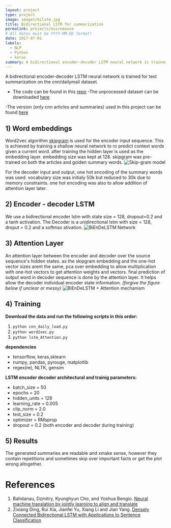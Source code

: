 ```yaml
---
layout: project
type: project
image: images/bilstm.jpg
title: Bidirectional LSTM for summarization
permalink: projects/micromouse
# All dates must be YYYY-MM-DD format!
date: 2017-07-01
labels:
  - NLP
  - Python
  - keras
summary: A bidirectional encoder-decoder LSTM neural network is trained for text summarization on the cnn/dailymail dataset.
---
```

A bidirectional encoder-decoder LSTM neural network is trained for text summarization on the cnn/dailymail dataset.

- The code can be found in this [<i class="small github icon"></i>repo](https://github.com/DeepsMoseli/Bidirectiona-LSTM-for-text-summarization-)
-The unprocessed dataset can be downloaded [here](https://cs.nyu.edu/~kcho/DMQA/)

-The version (only cnn articles and summaries) used in this project can be found [here](https://drive.google.com/open?id=1VFKeAZZutQoFi-ARBJ8R0xXJUIdb23Ig)

## 1) Word embeddings
Word2vec algorithm [skipgram](https://papers.nips.cc/paper/5021-distributed-representations-of-words-and-phrases-and-their-compositionality.pdf) is used for the encoder input sequence. This is achieved by training a shallow neural network to ro predict context words given a current word. after training the hidden layer is used as the embedding layer. embedding size was kept at 128. skipgram was pre-trained on both the articles and golden summary words.
![Skip-gram model](https://github.com/DeepsMoseli/Bidirectiona-LSTM-for-text-summarization-/blob/master/skip-gram.jpg)

For the decoder input and output, one hot encoding of the summary words was used. vocabulary size was initialy 50k but reduced to 30k due to memory constraints. one hot encoding was also to allow addition of attention layer later. 

## 2) Encoder - decoder LSTM
We use a bidirectional encoder lstm  with state size = 128, dropout=0.2 and a tanh activation.
The Decoder is a unidirectional lstm with size = 128, droput = 0.2 and a softmax ativation.
![BiEnDeLSTM Network](https://github.com/DeepsMoseli/Bidirectiona-LSTM-for-text-summarization-/blob/master/BiEnDeLstm_preview.jpeg)

## 3) Attention Layer
An attention layer between the encoder and decoder over the source sequence's hidden states. as the skipgram embedding and the one-hot vector sizes arent the same, pca over embedding to allow multiplication with one-hot vectors to get attention weights and vectors. final prediction of output word in decoder sequence is done by the attention layer. It helps allow the decoder individual encoder state information. *(forgive the figure below if unclear or messy)* 
![BiEnDeLSTM + Attention mechanism](https://github.com/DeepsMoseli/Bidirectiona-LSTM-for-text-summarization-/blob/master/BiEnDeLstmAttention.jpg)

## 4) Training
**Download the data and run the following scripts in this order:**
1. ```python cnn_daily_load.py```
2. ```python word2vec.py```
3. ```python lstm_Attention.py```
  
**dependencies**
- tensorflow, keras,sklearn
- numpy, pandas, pyrouge, matplotlib
- regex(re), NLTK, gensim

**LSTM encoder decoder architectural and trainig parameters:** 
- batch_size = 50
- epochs = 20
- hidden_units = 128
- learning_rate = 0.005
- clip_norm = 2.0
- test_size = 0.2
- optimizer = RMsprop
- dropout = 0.2 (both encoder and decoder during training)
 
## 5) Results
The generated summaries are readable and xmake sense, however they contain repetitions and sometimes skip over important facts or get the plot wrong altogether.
# References
1. Bahdanau, Dzmitry, Kyunghyun Cho, and Yoshua Bengio. [Neural machine translation by jointly learning to align and translate](https://arxiv.org/abs/1409.0473)
2. Zixiang Ding, Rui Xia, Jianfei Yu, Xiang Li and Jian Yang. [Densely Connected Bidirectional LSTM with Applications to Sentence Classification](https://arxiv.org/abs/1802.00889)


